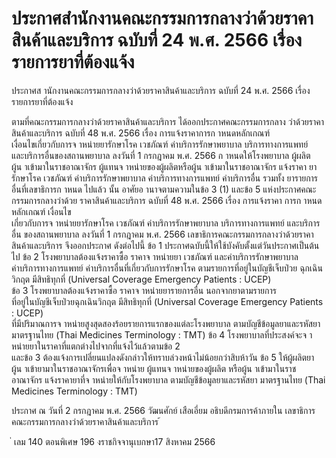 
# ประกาศสำนักงานคณะกรรมการกลางว่าด้วยราคาสินค้าและบริการ ฉบับที่ 24 พ.ศ. 2566 เรื่อง รายการยาที่ต้องแจ้ง
      
      

      
      

ประกาศส านักงานคณะกรรมการกลางว่าด้วยราคาสินค้าและบริการ 
ฉบับที่  24  พ.ศ.  2566 
เรื่อง  รายการยาที่ต้องแจ้ง 
 
 
ตามที่คณะกรรมการกลางว่าด้วยราคาสินค้าและบริการ  ได้ออกประกาศคณะกรรมการกลาง 
ว่าด้วยราคาสินค้าและบริการ  ฉบับที่  48  พ.ศ.  2566  เรื่อง  การแจ้งราคาการก าหนดหลักเกณฑ์   
เงื่อนไขเกี่ยวกับการจ าหน่ายยารักษาโรค  เวชภัณฑ์  ค่าบริการรักษาพยาบาล  บริการทางการแพทย์   
และบริการอื่นของสถานพยาบาล  ลงวันที่  1  กรกฎาคม  พ.ศ.  2566  ก าหนดให้โรงพยาบาล  ผู้ผลิต   
ผู้น าเข้ามาในราชอาณาจักร  ผู้แทนจ าหน่ายของผู้ผลิตหรือผู้น าเข้ามาในราชอาณาจักร  แจ้งราคา 
ยารักษาโรค  เวชภัณฑ์  ค่าบริการรักษาพยาบาล  ค่าบริการทางการแพทย์  ค่าบริการอื่น  รวมทั้ง 
ยารายการอื่นที่เลขาธิการก าหนด  ไปแล้ว  นั้น 
อาศัยอ านาจตามความในข้อ  3  (1)  และข้อ  5  แห่งประกาศคณะกรรมการกลางว่าด้วย
ราคาสินค้าและบริการ  ฉบับที่  48  พ.ศ.  2566  เรื่อง  การแจ้งราคา  การก าหนดหลักเกณฑ์  เงื่อนไข  
เกี่ยวกับการจ าหน่ายยารักษาโรค  เวชภัณฑ์  ค่าบริการรักษาพยาบาล  บริการทางการแพทย์  และบริการอื่น 
ของสถานพยาบาล  ลงวันที่  1  กรกฎาคม  พ.ศ.  2566  เลขาธิการคณะกรรมการกลางว่าด้วยราคา
สินค้าและบริการ  จึงออกประกาศ  ดังต่อไปนี้ 
ข้อ 1 ประกาศฉบับนี้ให้ใช้บังคับตั้งแต่วันประกาศเป็นต้นไป 
ข้อ 2 โรงพยาบาลต้องแจ้งราคาซื้อ  ราคาจ าหน่ายยา  เวชภัณฑ์  และค่าบริการรักษาพยาบาล   
ค่าบริการทางการแพทย์  ค่าบริการอื่นที่เกี่ยวกับการรักษาโรค  ตามรายการที่อยู่ในบัญชีเจ็บป่วย 
ฉุกเฉินวิกฤต  มีสิทธิทุกที่  (Universal  Coverage  Emergency  Patients : UCEP)   
ข้อ 3 โรงพยาบาลต้องแจ้งราคาซื้อ  ราคาจ าหน่ายยารายการอื่น  นอกจากยาตามรายการ  
ที่อยู่ในบัญชีเจ็บป่วยฉุกเฉินวิกฤต  มีสิทธิทุกที่  (Universal  Coverage  Emergency  Patients : UCEP)   
ที่มีปริมาณการจ าหน่ายสูงสุดสองร้อยรายการแรกของแต่ละโรงพยาบาล  ตามบัญชีข้อมูลยาและรหัสยา 
มาตรฐานไทย  (Thai  Medicines  Terminology : TMT) 
ข้อ 4 โรงพยาบาลที่ประสงค์จะจ าหน่ายยาในราคาที่แตกต่างไปจากที่แจ้งไว้แล้วตามข้อ  2   
และข้อ  3  ต้องแจ้งการเปลี่ยนแปลงดังกล่าวให้ทราบล่วงหน้าไม่น้อยกว่าสิบห้าวัน 
ข้อ 5 ให้ผู้ผลิตยา  ผู้น าเข้ายามาในราชอาณาจักรเพื่อจ าหน่าย  ผู้แทนจ าหน่ายของผู้ผลิต
หรือผู้น าเข้ามาในราชอาณาจักร  แจ้งราคายาที่จ าหน่ายให้กับโรงพยาบาล  ตามบัญชีข้อมูลยาและรหัสยา 
มาตรฐานไทย  (Thai  Medicines  Terminology : TMT) 
 
ประกาศ  ณ  วันที่  2  กรกฎาคม  พ.ศ.  2566 
วัฒนศักย์  เสือเอี่ยม 
อธิบดีกรมการค้าภายใน 
เลขาธิการคณะกรรมการกลางว่าด้วยราคาสินค้าและบริการ 
้
 
่
เลม   140   ตอนพิเศษ   196    งราชกิจจานุเบกษา17   สิงหาคม   2566